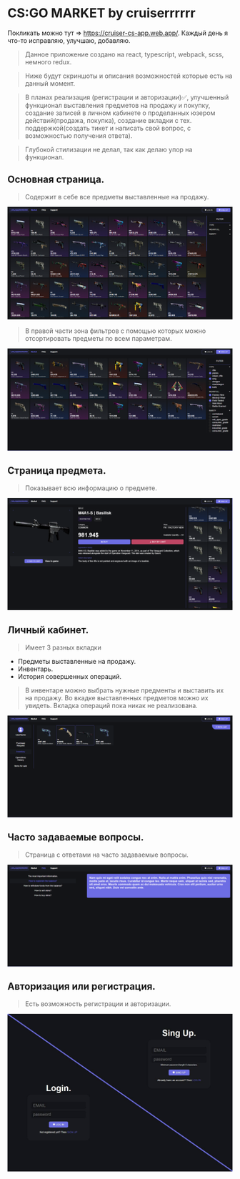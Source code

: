 # CS:GO MARKET by cruiserrrrrr

Покликать можно тут => https://cruiser-cs-app.web.app/. Каждый день я что-то исправляю, улучшаю, добавляю. 
>Данное приложение создано на react, typescript, webpack, scss, немного redux. 

>Ниже будут скриншоты и описания возможностей которые есть на данный момент.

>В планах реализация (регистрации и авторизации)✅, улучшенный функционал выставления предметов на продажу и покупку,
>создание записей в личном кабинете о проделанных юзером действий(продажа, покупка), создание вкладки с тех. поддержкой(создать тикет и написать свой вопрос, с возможностью получения ответа).

>Глубокой стилизации не делал, так как делаю упор на функционал.

## Основная страница.

>Содержит в себе все предметы выставленные на продажу.

![Иллюстрация к основной странице](https://github.com/cruiserrrrrr/img/blob/cruiserrrrrr/csapp/main.png?raw=true)

>В правой части зона фильтров с помощью которых можно отсортировать предметы по всем параметрам.

![Иллюстрация к основной странице](https://github.com/cruiserrrrrr/img/blob/cruiserrrrrr/csapp/mainf.png?raw=true)

## Страница предмета.

>Показывает всю информацию о предмете.

![Иллюстрация к странице предмета](https://github.com/cruiserrrrrr/img/blob/cruiserrrrrr/csapp/itempage.png?raw=true)

## Личный кабинет.

>Имеет 3 разных вкладки
  + Предметы выставленные на продажу.
  + Инвентарь.
  + История совершенных операций.
> В инвентаре можно выбрать нужные предменты и выставить их на продажу.
> Во вкадке выставленных предметов можно их увидеть.
> Вкладка операций пока никак не реализована.

![Иллюстрация к личному кабинету](https://github.com/cruiserrrrrr/img/blob/cruiserrrrrr/csapp/usercab.png?raw=true)

## Часто задаваемые вопросы.
>Страница с ответами на часто задаваемые вопросы. 

![Иллюстрация к FAQ](https://github.com/cruiserrrrrr/img/blob/cruiserrrrrr/csapp/faq.png?raw=true)

## Авторизация или регистрация.

>Есть возможность регистрации и авторизации.

![Иллюстрация к login/signup](https://github.com/cruiserrrrrr/img/blob/cruiserrrrrr/csapp/image.psd.jpg?raw=true)












